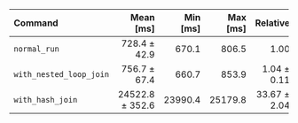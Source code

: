 | Command | Mean [ms] | Min [ms] | Max [ms] | Relative |
|:---|---:|---:|---:|---:|
| `normal_run` | 728.4 ± 42.9 | 670.1 | 806.5 | 1.00 |
| `with_nested_loop_join` | 756.7 ± 67.4 | 660.7 | 853.9 | 1.04 ± 0.11 |
| `with_hash_join` | 24522.8 ± 352.6 | 23990.4 | 25179.8 | 33.67 ± 2.04 |
